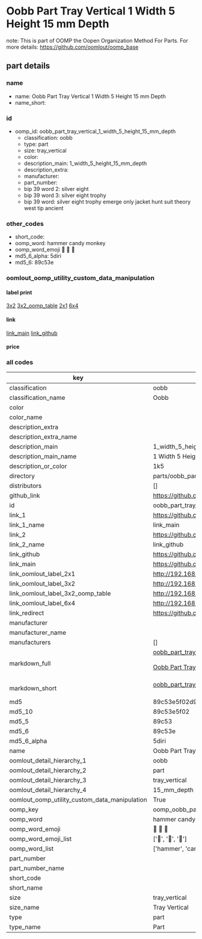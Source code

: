 # Oobb Part Tray Vertical 1 Width 5 Height 15 mm Depth  

note: This is part of OOMP the Oopen Organization Method For Parts. For more details: https://github.com/oomlout/oomp_base

##  part details
  







### name
* name: Oobb Part Tray Vertical 1 Width 5 Height 15 mm Depth
* name_short: 
### id
* oomp_id: oobb_part_tray_vertical_1_width_5_height_15_mm_depth
  * classification: oobb
  * type: part
  * size: tray_vertical
  * color: 
  * description_main: 1_width_5_height_15_mm_depth
  * description_extra: 
  * manufacturer: 
  * part_number: 
  * bip 39 word 2: silver eight
  * bip 39 word 3: silver eight trophy
  * bip 39 word: silver eight trophy emerge only jacket hunt suit theory west tip ancient

### other_codes
* short_code: 
* oomp_word: hammer candy monkey
* oomp_word_emoji :hammer: :candy: :monkey:
* md5_6_alpha: 5diri
* md5_6: 89c53e






### oomlout_oomp_utility_custom_data_manipulation
#### label print
[3x2](http://192.168.1.245:1112/?label=oomp%205diri)
[3x2_oomp_table](http://192.168.1.108:1112/?label=oomp%205diri)
[2x1](http://192.168.1.242:1112/?label=oomp%205diri)
[6x4](http://192.168.1.55:1112/?label=oomp%205diri)    

#### link

[link_main](https://github.com/oomlout/oomlout_oomp_version_1_messy/tree/main/parts/oobb_part_tray_vertical_1_width_5_height_15_mm_depth) [link_github](https://github.com/oomlout/oomlout_oomp_version_1_messy/tree/main/parts/oobb_part_tray_vertical_1_width_5_height_15_mm_depth)                             

#### price







### all codes 
| key | value |  
| --- | --- |  
| classification | oobb |  
| classification_name | Oobb |  
| color |  |  
| color_name |  |  
| description_extra |  |  
| description_extra_name |  |  
| description_main | 1_width_5_height_15_mm_depth |  
| description_main_name | 1 Width 5 Height 15 mm Depth |  
| description_or_color | 1k5 |  
| directory | parts/oobb_part_tray_vertical_1_width_5_height_15_mm_depth |  
| distributors | [] |  
| github_link | https://github.com/oomlout/oomlout_oomp_part_src/tree/main/parts/oobb_part_tray_vertical_1_width_5_height_15_mm_depth |  
| id | oobb_part_tray_vertical_1_width_5_height_15_mm_depth |  
| link_1 | https://github.com/oomlout/oomlout_oomp_version_1_messy/tree/main/parts/oobb_part_tray_vertical_1_width_5_height_15_mm_depth |  
| link_1_name | link_main |  
| link_2 | https://github.com/oomlout/oomlout_oomp_version_1_messy/tree/main/parts/oobb_part_tray_vertical_1_width_5_height_15_mm_depth |  
| link_2_name | link_github |  
| link_github | https://github.com/oomlout/oomlout_oomp_version_1_messy/tree/main/parts/oobb_part_tray_vertical_1_width_5_height_15_mm_depth |  
| link_main | https://github.com/oomlout/oomlout_oomp_version_1_messy/tree/main/parts/oobb_part_tray_vertical_1_width_5_height_15_mm_depth |  
| link_oomlout_label_2x1 | http://192.168.1.242:1112/?label=oomp%205diri |  
| link_oomlout_label_3x2 | http://192.168.1.245:1112/?label=oomp%205diri |  
| link_oomlout_label_3x2_oomp_table | http://192.168.1.108:1112/?label=oomp%205diri |  
| link_oomlout_label_6x4 | http://192.168.1.55:1112/?label=oomp%205diri |  
| link_redirect | https://github.com/oomlout/oomlout_oomp_version_1_messy/tree/main/parts/oobb_part_tray_vertical_1_width_5_height_15_mm_depth |  
| manufacturer |  |  
| manufacturer_name |  |  
| manufacturers | [] |  
| markdown_full | [oobb_part_tray_vertical_1_width_5_height_15_mm_depth](none)<br>[](none)<br>[Oobb Part Tray Vertical 1 Width 5 Height 15 Mm Depth](none)<br><br> |  
| markdown_short | [oobb_part_tray_vertical_1_width_5_height_15_mm_depth](none)<br><br> |  
| md5 | 89c53e5f02d90deddc4d848bd1d1be46 |  
| md5_10 | 89c53e5f02 |  
| md5_5 | 89c53 |  
| md5_6 | 89c53e |  
| md5_6_alpha | 5diri |  
| name | Oobb Part Tray Vertical 1 Width 5 Height 15 mm Depth |  
| oomlout_detail_hierarchy_1 | oobb |  
| oomlout_detail_hierarchy_2 | part |  
| oomlout_detail_hierarchy_3 | tray_vertical |  
| oomlout_detail_hierarchy_4 | 15_mm_depth |  
| oomlout_oomp_utility_custom_data_manipulation | True |  
| oomp_key | oomp_oobb_part_tray_vertical_1_width_5_height_15_mm_depth |  
| oomp_word | hammer candy monkey |  
| oomp_word_emoji | :hammer: :candy: :monkey: |  
| oomp_word_emoji_list | [':hammer:', ':candy:', ':monkey:'] |  
| oomp_word_list | ['hammer', 'candy', 'monkey'] |  
| part_number |  |  
| part_number_name |  |  
| short_code |  |  
| short_name |  |  
| size | tray_vertical |  
| size_name | Tray Vertical |  
| type | part |  
| type_name | Part |  
